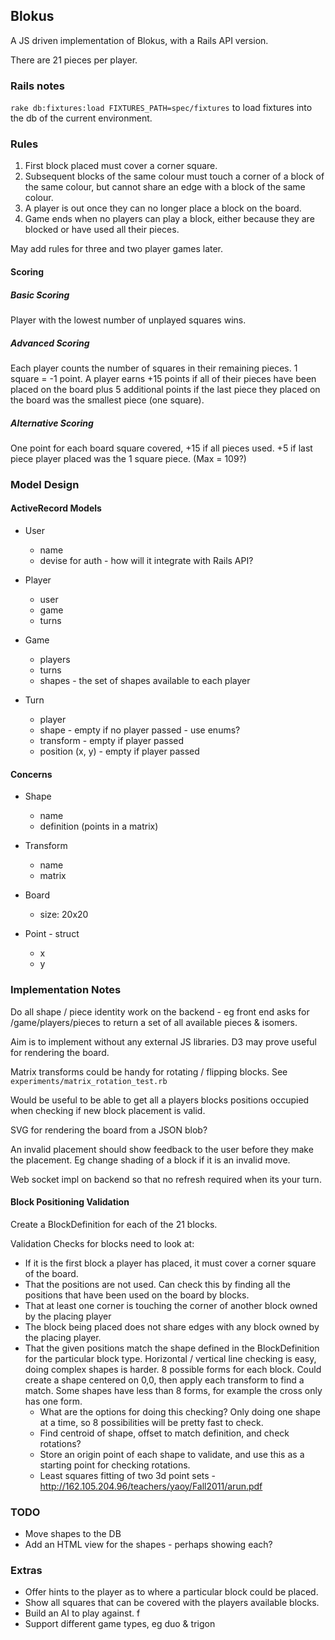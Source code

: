 ## Blokus

A JS driven implementation of Blokus, with a Rails API version. 

There are 21 pieces per player.

### Rails notes

`rake db:fixtures:load FIXTURES_PATH=spec/fixtures` to load fixtures into the db of the current environment.


### Rules

1. First block placed must cover a corner square.
2. Subsequent blocks of the same colour must touch a corner of a block of the same colour, but cannot share an edge with a block of the same colour. 
3. A player is out once they can no longer place a block on the board. 
4. Game ends when no players can play a block, either because they are blocked or have used all their pieces.  

May add rules for three and two player games later.  


#### Scoring

##### Basic Scoring  

Player with the lowest number of unplayed squares wins.  

##### Advanced Scoring  

Each player counts the number of squares in their remaining pieces. 1 square = -1 point.
A player earns +15 points if all of their pieces have been placed on the board plus 5 additional points if the last piece they placed on the board was the smallest piece (one square). 

##### Alternative Scoring

One point for each board square covered, +15 if all pieces used. +5 if last piece player placed was the 1 square piece. (Max = 109?)


### Model Design

#### ActiveRecord Models

- User
	- name
	- devise for auth - how will it integrate with Rails API?

- Player
	- user
	- game
	- turns

- Game 
	- players
	- turns
	- shapes - the set of shapes available to each player

- Turn
	- player
	- shape - empty if no player passed - use enums?
	- transform - empty if player passed
	- position (x, y) - empty if player passed


#### Concerns

- Shape
	- name
	- definition (points in a matrix)

- Transform
	- name
	- matrix

- Board
	- size: 20x20

- Point - struct
	- x
	- y


### Implementation Notes

Do all shape / piece identity work on the backend - eg front end asks for /game/players/pieces to return a set of all available pieces & isomers.

Aim is to implement without any external JS libraries. D3 may prove useful for rendering the board.

Matrix transforms could be handy for rotating / flipping blocks. See `experiments/matrix_rotation_test.rb`  

Would be useful to be able to get all a players blocks positions occupied when checking if new block placement is valid.

SVG for rendering the board from a JSON blob?  

An invalid placement should show feedback to the user before they make the placement. Eg change shading of a block if it is an invalid move.  

Web socket impl on backend so that no refresh required when its your turn.


#### Block Positioning Validation

Create a BlockDefinition for each of the 21 blocks.

Validation Checks for blocks need to look at:
- If it is the first block a player has placed, it must cover a corner square of the board.
- That the positions are not used. Can check this by finding all the positions that have been used on the board by blocks.
- That at least one corner is touching the corner of another block owned by the placing player
- The block being placed does not share edges with any block owned by the placing player.
- That the given positions match the shape defined in the BlockDefinition for the particular block type. Horizontal / vertical line checking is easy, doing complex shapes is harder. 8 possible forms for each block. Could create a shape centered on 0,0, then apply each transform to find a match. Some shapes have less than 8 forms, for example the cross only has one form.
	- What are the options for doing this checking? Only doing one shape at a time, so 8 possibilities will be pretty fast to check.
	- Find centroid of shape, offset to match definition, and check rotations?
	- Store an origin point of each shape to validate, and use this as a starting point for checking rotations.
	- Least squares fitting of two 3d point sets - http://162.105.204.96/teachers/yaoy/Fall2011/arun.pdf


### TODO

- Move shapes to the DB
- Add an HTML view for the shapes - perhaps showing each?

### Extras

- Offer hints to the player as to where a particular block could be placed.
- Show all squares that can be covered with the players available blocks.
- Build an AI to play against. f
- Support different game types, eg duo & trigon